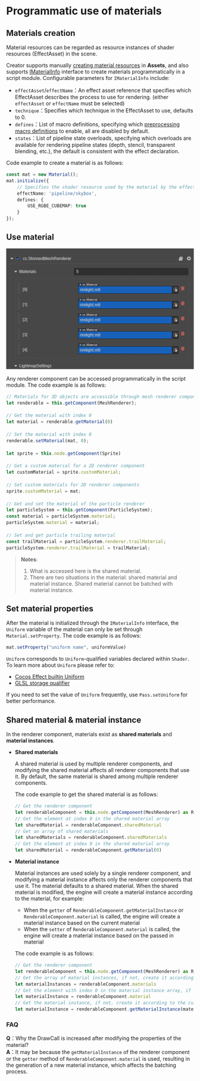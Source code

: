 # Programmatic use of materials

## Materials creation

Material resources can be regarded as resource instances of shader resources (EffectAsset) in the scene.

Creator supports manually [creating material resources](../asset/material.md) in **Assets**, and also supports [IMaterialInfo](__APIDOC__/zh/interface/IMaterialInfo) interface to create materials programmatically in a script module. Configurable parameters for `IMaterialInfo` include:

- `effectAsset`/`effectName`：An effect asset reference that specifies which EffectAsset describes the process to use for rendering. (either `effectAsset` or `effectName` must be selected)
- `technique`：Specifies which technique in the EffectAsset to use, defaults to 0.
- `defines`：List of macro definitions, specifying which [preprocessing macro definitions](../shader/macros.md) to enable, all are disabled by default.
- `states`：List of pipeline state overloads, specifying which overloads are available for rendering pipeline states (depth, stencil, transparent blending, etc.), the default is consistent with the effect declaration.

Code example to create a material is as follows:

```ts
const mat = new Material();
mat.initialize({
    // Specifies the shader resource used by the material by the effect name
    effectName: 'pipeline/skybox',
    defines: {
        USE_RGBE_CUBEMAP: true
    }
});
```

## Use material

![add material](img/add-material.png)

Any renderer component can be accessed programmatically in the script module. The code example is as follows:

```ts
// Materials for 3D objects are accessible through mesh renderer components (MeshRenderer, SkinnedMeshRenderer, SkinnedMeshBatchRenderer)
let renderable = this.getComponent(MeshRenderer);

// Get the material with index 0
let material = renderable.getMaterial(0)

// Set the material with index 0
renderable.setMaterial(mat, 0);

let sprite = this.node.getComponent(Sprite)

// Get a custom material for a 2D renderer component
let customMaterial = sprite.customMaterial;

// Set custom materials for 2D renderer components
sprite.customMaterial = mat;

// Get and set the material of the particle renderer
let particleSystem = this.getComponent(ParticleSystem);
const material = particleSystem.material;
particleSystem.material = material;

// Set and get particle trailing material
const trailMaterial = particleSystem.renderer.trailMaterial;
particleSystem.renderer.trailMaterial = trailMaterial;
```

> **Notes**:
> 1. What is accessed here is the shared material.
> 2. There are two situations in the material: shared material and material instance. Shared material cannot be batched with material instance.

## Set material properties

After the material is initialized through the `IMaterialInfo` interface, the `Uniform` variable of the material can only be set through `Material.setProperty`. The code example is as follows:

```ts
mat.setProperty("uniform name", uniformValue)
```

`Uniform` corresponds to `Uniform`-qualified variables declared within `Shader`. To learn more about `Uniform` please refer to:

- [Cocos Effect builtin Uniform](../shader/uniform.md)
- [GLSL storage qualifier](../shader/glsl.md#存储限定符)

If you need to set the value of `Uniform` frequently, use `Pass.setUniform` for better performance.

## Shared material & material instance

In the renderer component, materials exist as **shared materials** and **material instances**.

- **Shared materials**

    A shared material is used by multiple renderer components, and modifying the shared material affects all renderer components that use it. By default, the same material is shared among multiple renderer components.

    The code example to get the shared material is as follows:

    ```ts
    // Get the renderer component
    let renderableComponent = this.node.getComponent(MeshRenderer) as RenderableComponent
    // Get the element at index 0 in the shared material array
    let sharedMaterial = renderableComponent.sharedMaterial
    // Get an array of shared materials
    let sharedMaterials = renderableComponent.sharedMaterials
    // Get the element at index 0 in the shared material array
    let sharedMaterial = renderableComponent.getMaterial(0)
    ```

- **Material instance**

    Material instances are used solely by a single renderer component, and modifying a material instance affects only the renderer components that use it. The material defaults to a shared material. When the shared material is modified, the engine will create a material instance according to the material, for example:

    - When the `getter` of `RenderableComponent.getMaterialInstance` or `RenderableComponent.material` is called, the engine will create a material instance based on the current material
    - When the `setter` of `RenderableComponent.material` is called, the engine will create a material instance based on the passed in material

    The code example is as follows:

    ```ts
    // Get the renderer component
    let renderableComponent = this.node.getComponent(MeshRenderer) as RenderableComponent
    // Get the array of material instances, if not, create it according to the current material array
    let materialInstances = renderableComponent.materials
    // Get the element with index 0 in the material instance array, if not, create it according to the current material
    let materialInstance = renderableComponent.material     
    // Get the material instance, if not, create it according to the current material
    let materialInstance = renderableComponent.getMaterialInstance(materialIndex);
    ```

### FAQ

**Q**：Why the DrawCall is increased after modifying the properties of the material? <br>
**A**：It may be because the `getMaterialInstance` of the renderer component or the `getter` method of `RenderableComponent.material` is used, resulting in the generation of a new material instance, which affects the batching process.
